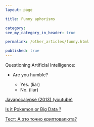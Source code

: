 ```yaml
---
layout: page

title: Funny aphorisms

category: 
see_my_category_in_header: true

permalink: /other_articles/funny.html

published: true
---
```


<article class="markdown-body" markdown="1">

Questioning Artificial Intelligence:

- Are you humble?

    - Yes. (liar)
    - No. (liar)

[Javapocalypse (2013) (youtube)](https://www.youtube.com/watch?v=E3418SeWZfQ)

[Is it Pokemon or Big Data ?](https://pixelastic.github.io/pokemonorbigdata/)

[Тест: А это точно криптовалюта?](https://www.kaspersky.ru/blog/what-the-cryptocurrency-quiz/19664/)

</article>
